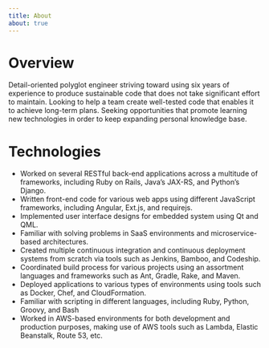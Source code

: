 ```yaml
---
title: About
about: true
---
```


# Overview

Detail-oriented polyglot engineer striving toward using six years of experience to produce sustainable code that does
not take significant effort to maintain. Looking to help a team create well-tested code that enables it to achieve
long-term plans. Seeking opportunities that promote learning new technologies in order to keep expanding personal
knowledge base.

# Technologies

- Worked on several RESTful back-end applications across a multitude of frameworks, including Ruby on Rails, Java’s
JAX-RS, and Python’s Django.
- Written front-end code for various web apps using different JavaScript frameworks, including Angular, Ext.js,
and requirejs.
- Implemented user interface designs for embedded system using Qt and QML.
- Familiar with solving problems in SaaS environments and microservice-based architectures.
- Created multiple continuous integration and continuous deployment systems from scratch via tools such as Jenkins,
Bamboo, and Codeship.
- Coordinated build process for various projects using an assortment languages and frameworks such as Ant, Gradle,
Rake, and Maven.
- Deployed applications to various types of environments using tools such as Docker, Chef, and CloudFormation.
- Familiar with scripting in different languages, including Ruby, Python, Groovy, and Bash
- Worked in AWS-based environments for both development and production purposes, making use of AWS tools such as
Lambda, Elastic Beanstalk, Route 53, etc.
